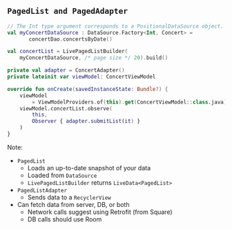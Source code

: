## `PagedList and PagedAdapter`

```kotlin
// The Int type argument corresponds to a PositionalDataSource object.
val myConcertDataSource : DataSource.Factory<Int, Concert> =
       concertDao.concertsByDate()

val concertList = LivePagedListBuilder(
    myConcertDataSource, /* page size */ 20).build()
```

```kotlin
private val adapter = ConcertAdapter()
private lateinit var viewModel: ConcertViewModel

override fun onCreate(savedInstanceState: Bundle?) {
    viewModel
        = ViewModelProviders.of(this).get(ConcertViewModel::class.java)
    viewModel.concertList.observe(
        this,
        Observer { adapter.submitList(it) }
    )
}
```

Note:
+ `PagedList`
    + Loads an up-to-date snapshot of your data
    + Loaded from `DataSource`
    + `LivePagedListBuilder` returns `LiveData<PagedList>` 
+ `PagedListAdapter`
    + Sends data to a `RecyclerView`
+ Can fetch data from server, DB, or both
    + Network calls suggest using Retrofit (from Square)
    + DB calls should use Room